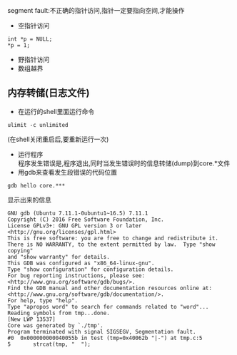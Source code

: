 segment fault:不正确的指针访问,指针一定要指向空间,才能操作
- 空指针访问
```
int *p = NULL;
*p = 1;
```
- 野指针访问
- 数组越界

## 内存转储(日志文件)
- 在运行的shell里面运行命令
```
ulimit -c unlimited
```
(在shell关闭重启后,要重新运行一次)
- 运行程序<br>
程序发生错误是,程序退出,同时当发生错误时的信息转储(dump)到core.*文件
- 用gdb来查看发生段错误的代码位置
```
gdb hello core.***
```
显示出来的信息
```
GNU gdb (Ubuntu 7.11.1-0ubuntu1~16.5) 7.11.1
Copyright (C) 2016 Free Software Foundation, Inc.
License GPLv3+: GNU GPL version 3 or later <http://gnu.org/licenses/gpl.html>
This is free software: you are free to change and redistribute it.
There is NO WARRANTY, to the extent permitted by law.  Type "show copying"
and "show warranty" for details.
This GDB was configured as "x86_64-linux-gnu".
Type "show configuration" for configuration details.
For bug reporting instructions, please see:
<http://www.gnu.org/software/gdb/bugs/>.
Find the GDB manual and other documentation resources online at:
<http://www.gnu.org/software/gdb/documentation/>.
For help, type "help".
Type "apropos word" to search for commands related to "word"...
Reading symbols from tmp...done.
[New LWP 13537]
Core was generated by `./tmp'.
Program terminated with signal SIGSEGV, Segmentation fault.
#0  0x000000000040055b in test (tmp=0x40062b "|-") at tmp.c:5
5		strcat(tmp, "  ");

```

